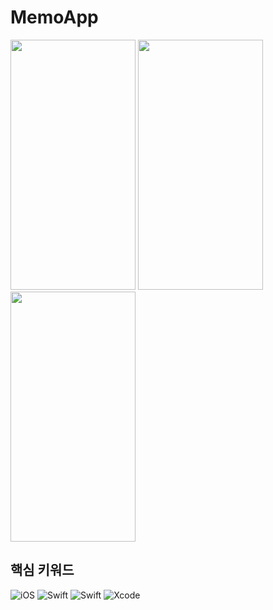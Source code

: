 # MemoApp

<img src="https://github.com/chasomin/MemoApp/assets/114223423/84cf5dea-a833-48f3-8cb8-1e23443effd8"  width="200" height="400"/>
<img src="https://github.com/chasomin/MemoApp/assets/114223423/1a852f62-e775-425e-bd92-1a10778aafba"  width="200" height="400"/>
<img src="https://github.com/chasomin/MemoApp/assets/114223423/52765872-0c40-46a5-b805-c496144701f5"  width="200" height="400"/>


## 핵심 키워드
![iOS](https://img.shields.io/badge/iOS-000000?style=for-the-badge&logo=ios&logoColor=white)
![Swift](https://img.shields.io/badge/UIKit-0052CC?style=for-the-badge&logo=swift&logoColor=white)
![Swift](https://img.shields.io/badge/swift-F54A2A?style=for-the-badge&logo=swift&logoColor=white)
![Xcode](https://img.shields.io/badge/Xcode-007ACC?style=for-the-badge&logo=Xcode&logoColor=white)
